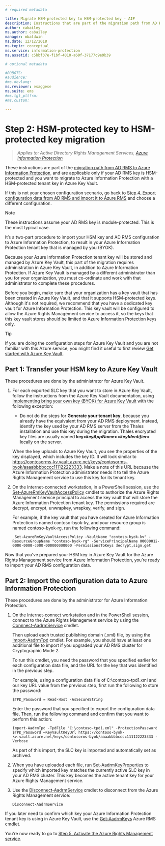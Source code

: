 ```yaml
---
# required metadata

title: Migrate HSM-protected key to HSM-protected key - AIP
description: Instructions that are part of the migration path from AD RMS to Azure Information Protection, and are applicable only if your AD RMS key is HSM-protected and you want to migrate to Azure Information Protection with a HSM-protected tenant key in Azure Key Vault. 
author: cabailey
ms.author: cabailey
manager: mbaldwin
ms.date: 12/12/2018
ms.topic: conceptual
ms.service: information-protection
ms.assetid: c5bbf37e-f1bf-4010-a60f-37177c9e9b39

# optional metadata

#ROBOTS:
#audience:
#ms.devlang:
ms.reviewer: esaggese
ms.suite: ems
#ms.tgt_pltfrm:
#ms.custom:

---
```


# Step 2: HSM-protected key to HSM-protected key migration

>*Applies to: Active Directory Rights Management Services, [Azure Information Protection](https://azure.microsoft.com/pricing/details/information-protection)*


These instructions are part of the [migration path from AD RMS to Azure Information Protection](migrate-from-ad-rms-to-azure-rms.md), and are applicable only if your AD RMS key is HSM-protected and you want to migrate to Azure Information Protection with a HSM-protected tenant key in Azure Key Vault. 

If this is not your chosen configuration scenario, go back to [Step 4. Export configuration data from AD RMS and import it to Azure RMS](migrate-from-ad-rms-phase2.md#step-4-export-configuration-data-from-ad-rms-and-import-it-to-azure-information-protection) and choose a different configuration.

> [!NOTE]
> These instructions assume your AD RMS key is module-protected. This is the most typical case. 

It’s a two-part procedure to import your HSM key and AD RMS configuration to Azure Information Protection, to result in your Azure Information Protection tenant key that is managed by you (BYOK).

Because your Azure Information Protection tenant key will be stored and managed by Azure Key Vault, this part of the migration requires administration in Azure Key Vault, in addition to Azure Information Protection. If Azure Key Vault is managed by a different administrator than you for your organization, you must co-ordinate and work with that administrator to complete these procedures.

Before you begin, make sure that your organization has a key vault that has been created in Azure Key Vault, and that it supports HSM-protected keys. Although it's not required, we recommend that you have a dedicated key vault for Azure Information Protection. This key vault will be configured to allow the Azure Rights Management service to access it, so the keys that this key vault stores should be limited to Azure Information Protection keys only.


> [!TIP]
> If you are doing the configuration steps for Azure Key Vault and you are not familiar with this Azure service, you might find it useful to first review [Get started with Azure Key Vault](/azure/key-vault/key-vault-get-started). 


## Part 1: Transfer your HSM key to Azure Key Vault

These procedures are done by the administrator for Azure Key Vault.

1. For each exported SLC key that you want to store in Azure Key Vault, follow the instructions from the Azure Key Vault documentation, using [Implementing bring your own key (BYOK) for Azure Key Vault](/azure/key-vault/key-vault-hsm-protected-keys#implementing-bring-your-own-key-byok-for-azure-key-vault) with the following exception:

    - Do not do the steps for **Generate your tenant key**, because you already have the equivalent from your AD RMS deployment. Instead, identify the key used by your AD RMS server from the Thales installation and use this key during the migration. Thales encrypted key files are usually named **key<*keyAppName*><*keyIdentifier*>** locally on the server.

    When the key uploads to Azure Key Vault, you see the properties of the key displayed, which includes the key ID. It will look similar to https://contosorms-kv.vault.azure.net/keys/contosorms-byok/aaaabbbbcccc111122223333. Make a note of this URL because the Azure Information Protection administrator needs it to tell the Azure Rights Management service to use this key for its tenant key.

2. On the Internet-connected workstation, in a PowerShell session, use the [Set-AzureRmKeyVaultAccessPolicy](/powershell/module/azurerm.keyvault/set-azurermkeyvaultaccesspolicy) cmdlet to authorize the Azure Rights Management service principal to access the key vault that will store the Azure Information Protection tenant key. The permissions required are decrypt, encrypt, unwrapkey, wrapkey, verify, and sign.
    
    For example, if the key vault that you have created for Azure Information Protection is named contoso-byok-ky, and your resource group is named contoso-byok-rg, run the following command:
    
        Set-AzureRmKeyVaultAccessPolicy -VaultName "contoso-byok-kv" -ResourceGroupName "contoso-byok-rg" -ServicePrincipalName 00000012-0000-0000-c000-000000000000 -PermissionsToKeys decrypt,sign,get


Now that you’ve prepared your HSM key in Azure Key Vault for the Azure Rights Management service from Azure Information Protection, you’re ready to import your AD RMS configuration data.

## Part 2: Import the configuration data to Azure Information Protection

These procedures are done by the administrator for Azure Information Protection.

1. On the Internet-connect workstation and in the PowerShell session, connect to the Azure Rights Management service by using the [Connnect-AadrmService](/powershell/aadrm/vlatest/connect-aadrmservice) cmdlet.
    
    Then upload each trusted publishing domain (.xml) file, by using the [Import-AadrmTpd](/powershell/aadrm/vlatest/import-aadrmtpd) cmdlet. For example, you should have at least one additional file to import if you upgraded your AD RMS cluster for Cryptographic Mode 2.
    
    To run this cmdlet, you need the password that you specified earlier for each configuration data file, and the URL for the key that was identified in the previous step.
    
    For example, using a configuration data file of C:\contoso-tpd1.xml and our key URL value from the previous step, first run the following to store the password:
    
    ```
	$TPD_Password = Read-Host -AsSecureString
    ```
    
    Enter the password that you specified to export the configuration data file. Then, run the following command and confirm that you want to perform this action:
    
    ```
    Import-AadrmTpd -TpdFile "C:\contoso-tpd1.xml" -ProtectionPassword $TPD_Password –KeyVaultKeyUrl https://contoso-byok-kv.vault.azure.net/keys/contosorms-byok/aaaabbbbcccc111122223333 -Verbose
    ```
    
    As part of this import, the SLC key is imported and automatically set as archived.

2.  When you have uploaded each file, run [Set-AadrmKeyProperties](/powershell/module/aadrm/set-aadrmkeyproperties) to specify which imported key matches the currently active SLC key in your AD RMS cluster. This key becomes the active tenant key for your Azure Rights Management service.

3.  Use the [Disconnect-AadrmService](/powershell/aadrm/vlatest/disconnect-aadrmservice) cmdlet to disconnect from the Azure Rights Management service:

    ```
    Disconnect-AadrmService
    ```

If you later need to confirm which key your Azure Information Protection tenant key is using in Azure Key Vault, use the [Get-AadrmKeys](/powershell/aadrm/vlatest/get-aadrmkeys) Azure RMS cmdlet.

You’re now ready to go to [Step 5. Activate the Azure Rights Management service](migrate-from-ad-rms-phase2.md#step-5-activate-the-azure-rights-management-service).


